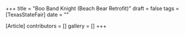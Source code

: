 +++
title = "Boo Band Knight (Beach Bear Retrofit)"
draft = false
tags = [TexasStateFair]
date = ""

[Article]
contributors = []
gallery = []
+++